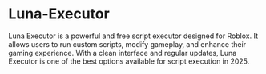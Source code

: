 # Luna-Executor
Luna Executor is a powerful and free script executor designed for Roblox. It allows users to run custom scripts, modify gameplay, and enhance their gaming experience. With a clean interface and regular updates, Luna Executor is one of the best options available for script execution in 2025.
